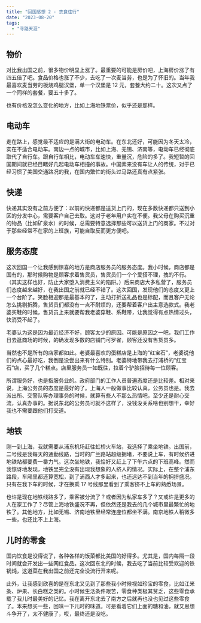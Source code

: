 ```yaml
---
title: "回国感想 2 - 衣食住行"
date: "2023-08-20"
tags: 
  - "寻路天涯"
---
```


## 物价

对比我出国之前，很多物价明显上涨了。最重要的可能是房价吧，上海房价涨了有四五倍了吧。食品价格也涨了不少，去吃了一次麦当劳，也是为了怀旧的。当年我最喜欢麦当劳的板烧鸡腿汉堡，单一个汉堡是 12 元，套餐大约二十。这次又点了一个同样的套餐，要五十多了。

也有价格没怎么变化的地方，比如上海地铁票价，似乎还是那样。

## 电动车

走在路上，感觉最不适应的是满大街的电动车。在东北还好，可能因为冬天太冷，实在不适合电动车。南边一点的城市，比如上海、无锡、济南等，电动车已经彻底取代了自行车。跟自行车相比，电动车车速快，重量沉，危险的多了。我短暂的回国期间就已经目睹好几起电动车相撞的事故。中国素来没有车让人的传统，对于已经习惯了美国交通路况的我，在国内繁忙的街头过马路还真有点紧张。

## 快递

快递其实没有之前方便了：以前的快递都是送货上门的，现在多数快递都只送到小区的分发中心，需要客户自己去取。这对于老年用户实在不便。我父母在购买沉重的物品（比如矿泉水）的时候，总需要特意选择那些可以送货上门的商家。不过对于那些经常不在家的上班族，可能自取反而更方便吧。

## 服务态度

这次回国一个让我感到惊喜的地方是商店服务员的服务态度。我小时候，商店都是国有的，那时候购物是顾客求着售货员，售货员们一个个爱搭不理，拽的不行。（其实这样也好，防止大家堕入消费主义的陷阱。）后来商店大多私营了，服务员们态度越来越好，在我出国之前就已经不错了。这次回国，发现他们的态度又更上一个台阶了。笑脸相迎那是最基本的了，主动打折送礼品也是标配，而且客户无论怎么挑剔折腾，售货员们都没有一点不耐烦的，还要帮着客户出主意选款式。我老婆买鞋的时候，售货员上来就要帮我老婆穿鞋、系鞋带，让我觉得有点热情过头，快消受不起了。

老婆认为这是因为最近经济不好，顾客太少的原因。可能是原因之一吧，我们工作日去逛商场的时候，的确发现多数的店铺门可罗雀，顾客还没有售货员多。

当然也不是所有的店家都如此。老婆最喜欢的蛋糕店是上海的“红宝石”，老婆说他们的点心最好吃，我倒是没尝出来有什么特别。老婆特地带我去打浦桥的“红宝石”店，买了几个糕点。店里服务员一如既往，拉着个驴脸招待每一位顾客。

所谓服务好，也是指服务业的。政府部门的工作人员普遍态度还是比较差。相对来说，上海公务员的态度是最好的了。上海人一般做事比较认真，公务员也是。我去派出所、交警队等办理事务的时候，就算有些人不那么热情吧，至少还是耐心交流，认真办事的。据说东北的公务员可就不这样了，没钱没关系啥也别想干，幸好我也不需要跟他们打交道。

## 地铁

刚一到上海，我就需要从浦东机场赶往虹桥火车站，我选择了乘坐地铁。出国前，二号线是我每天的通勤线路，当时的广兰路站超级拥堵，不要说上车，有时候挤进地铁站都要费一番力气。这次坐地铁，我恰好又赶上了下午六点的下班高峰。然而我惊讶地发现，地铁里完全没有出现我想象的人挤人的情况。实际上，在整个浦东路段，车厢里都还算宽松，到了浦西人才多起来，也还远达不到当年的拥挤盛况。只有在我下车的时候，才在换乘 17 号线那里看到了乘客挤不上车的熟悉场景。

也许是现在地铁线路多了，乘客被分流了？或者因为私家车多了？又或许是更多的人在家工作了？尽管上海地铁盛况不再，但依然还是我去的几个城市里最繁忙的地铁了。其他地方，比如无锡、济南地铁里经常连座位都坐不满。南京地铁人稍微多一些，也还比不上上海。

## 儿时的零食

国内饮食是没得说了，各种各样的饭菜都比美国的好得多。尤其是，国内每隔一段时间就会开发出一些网红食品。这次回东北的时候，我去吃了当前比较受欢迎的铁锅炖，这道菜在我出国之前还完全没流行开来呢。

此外，让我感到欣喜的是在东北又见到了那些我小时候视如珍宝的零食，比如江米条、炉果、长白糕之类的。小时候生活条件艰苦，零食种类极其贫乏，这些零食承载了我儿时最美好的记忆。我在离开东北去了南方之后就再也没也见过这些零食了。本来想买一些，回味一下儿时的味道。可是看着它们上面的糖和油，就又思想斗争开了，太不健康了，哎，最终还是没吃。
